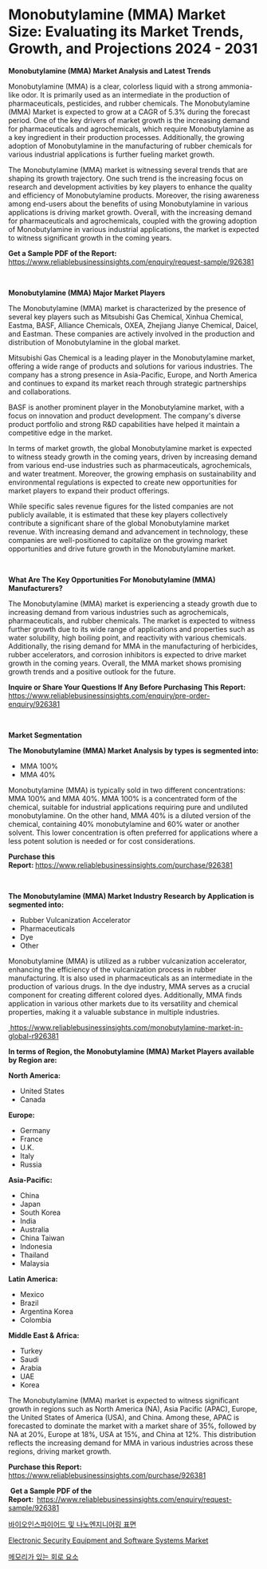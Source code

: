 <p><h1>Monobutylamine (MMA) Market Size: Evaluating its Market Trends, Growth, and Projections 2024 - 2031</h1></p><p><strong>Monobutylamine (MMA) Market Analysis and Latest Trends</strong></p>
<p><p>Monobutylamine (MMA) is a clear, colorless liquid with a strong ammonia-like odor. It is primarily used as an intermediate in the production of pharmaceuticals, pesticides, and rubber chemicals. The Monobutylamine (MMA) Market is expected to grow at a CAGR of 5.3% during the forecast period. One of the key drivers of market growth is the increasing demand for pharmaceuticals and agrochemicals, which require Monobutylamine as a key ingredient in their production processes. Additionally, the growing adoption of Monobutylamine in the manufacturing of rubber chemicals for various industrial applications is further fueling market growth.</p><p>The Monobutylamine (MMA) market is witnessing several trends that are shaping its growth trajectory. One such trend is the increasing focus on research and development activities by key players to enhance the quality and efficiency of Monobutylamine products. Moreover, the rising awareness among end-users about the benefits of using Monobutylamine in various applications is driving market growth. Overall, with the increasing demand for pharmaceuticals and agrochemicals, coupled with the growing adoption of Monobutylamine in various industrial applications, the market is expected to witness significant growth in the coming years.</p></p>
<p><strong>Get a Sample PDF of the Report:&nbsp;</strong> <a href="https://www.reliablebusinessinsights.com/enquiry/request-sample/926381">https://www.reliablebusinessinsights.com/enquiry/request-sample/926381</a></p>
<p>&nbsp;</p>
<p><strong>Monobutylamine (MMA) Major Market Players</strong></p>
<p><p>The Monobutylamine (MMA) market is characterized by the presence of several key players such as Mitsubishi Gas Chemical, Xinhua Chemical, Eastma, BASF, Alliance Chemicals, OXEA, Zhejiang Jianye Chemical, Daicel, and Eastman. These companies are actively involved in the production and distribution of Monobutylamine in the global market.</p><p>Mitsubishi Gas Chemical is a leading player in the Monobutylamine market, offering a wide range of products and solutions for various industries. The company has a strong presence in Asia-Pacific, Europe, and North America and continues to expand its market reach through strategic partnerships and collaborations.</p><p>BASF is another prominent player in the Monobutylamine market, with a focus on innovation and product development. The company's diverse product portfolio and strong R&D capabilities have helped it maintain a competitive edge in the market.</p><p>In terms of market growth, the global Monobutylamine market is expected to witness steady growth in the coming years, driven by increasing demand from various end-use industries such as pharmaceuticals, agrochemicals, and water treatment. Moreover, the growing emphasis on sustainability and environmental regulations is expected to create new opportunities for market players to expand their product offerings.</p><p>While specific sales revenue figures for the listed companies are not publicly available, it is estimated that these key players collectively contribute a significant share of the global Monobutylamine market revenue. With increasing demand and advancement in technology, these companies are well-positioned to capitalize on the growing market opportunities and drive future growth in the Monobutylamine market.</p></p>
<p>&nbsp;</p>
<p><strong>What Are The Key Opportunities For Monobutylamine (MMA) Manufacturers?</strong></p>
<p><p>The Monobutylamine (MMA) market is experiencing a steady growth due to increasing demand from various industries such as agrochemicals, pharmaceuticals, and rubber chemicals. The market is expected to witness further growth due to its wide range of applications and properties such as water solubility, high boiling point, and reactivity with various chemicals. Additionally, the rising demand for MMA in the manufacturing of herbicides, rubber accelerators, and corrosion inhibitors is expected to drive market growth in the coming years. Overall, the MMA market shows promising growth trends and a positive outlook for the future.</p></p>
<p><strong>Inquire or Share Your Questions If Any Before Purchasing This Report:</strong> <a href="https://www.reliablebusinessinsights.com/enquiry/pre-order-enquiry/926381">https://www.reliablebusinessinsights.com/enquiry/pre-order-enquiry/926381</a></p>
<p>&nbsp;</p>
<p><strong>Market Segmentation</strong></p>
<p><strong>The Monobutylamine (MMA) Market Analysis by types is segmented into:</strong></p>
<p><ul><li>MMA 100%</li><li>MMA 40%</li></ul></p>
<p><p>Monobutylamine (MMA) is typically sold in two different concentrations: MMA 100% and MMA 40%. MMA 100% is a concentrated form of the chemical, suitable for industrial applications requiring pure and undiluted monobutylamine. On the other hand, MMA 40% is a diluted version of the chemical, containing 40% monobutylamine and 60% water or another solvent. This lower concentration is often preferred for applications where a less potent solution is needed or for cost considerations.</p></p>
<p><strong>Purchase this Report:&nbsp;</strong><a href="https://www.reliablebusinessinsights.com/purchase/926381">https://www.reliablebusinessinsights.com/purchase/926381</a></p>
<p>&nbsp;</p>
<p><strong>The Monobutylamine (MMA) Market Industry Research by Application is segmented into:</strong></p>
<p><ul><li>Rubber Vulcanization Accelerator</li><li>Pharmaceuticals</li><li>Dye</li><li>Other</li></ul></p>
<p><p>Monobutylamine (MMA) is utilized as a rubber vulcanization accelerator, enhancing the efficiency of the vulcanization process in rubber manufacturing. It is also used in pharmaceuticals as an intermediate in the production of various drugs. In the dye industry, MMA serves as a crucial component for creating different colored dyes. Additionally, MMA finds application in various other markets due to its versatility and chemical properties, making it a valuable substance in multiple industries.</p></p>
<p><a href="https://www.reliablebusinessinsights.com/monobutylamine-market-in-global-r926381">&nbsp;https://www.reliablebusinessinsights.com/monobutylamine-market-in-global-r926381</a></p>
<p><strong>In terms of Region, the Monobutylamine (MMA) Market Players available by Region are:</strong></p>
<p>
    <p> <strong> North America: </strong>
        <ul>
            <li>United States</li>
            <li>Canada</li>
        </ul>
        </p> 
    <p> <strong> Europe: </strong>
        <ul>
            <li>Germany</li>
            <li>France</li>
            <li>U.K.</li>
            <li>Italy</li>
            <li>Russia</li>
        </ul>
        </p> 
    <p> <strong> Asia-Pacific: </strong>
        <ul>
            <li>China</li>
            <li>Japan</li>
            <li>South Korea</li>
            <li>India</li>
            <li>Australia</li>
            <li>China Taiwan</li>
            <li>Indonesia</li>
            <li>Thailand</li>
            <li>Malaysia</li>
        </ul>
        </p> 
    <p> <strong> Latin America: </strong>
        <ul>
            <li>Mexico</li>
            <li>Brazil</li>
            <li>Argentina Korea</li>
            <li>Colombia</li>
        </ul>
        </p> 
    <p> <strong> Middle East & Africa: </strong>
        <ul>
            <li>Turkey</li>
            <li>Saudi</li>
            <li>Arabia</li>
            <li>UAE</li>
            <li>Korea</li>
        </ul>
    </p>
    </p>
<p><p>The Monobutylamine (MMA) market is expected to witness significant growth in regions such as North America (NA), Asia Pacific (APAC), Europe, the United States of America (USA), and China. Among these, APAC is forecasted to dominate the market with a market share of 35%, followed by NA at 20%, Europe at 18%, USA at 15%, and China at 12%. This distribution reflects the increasing demand for MMA in various industries across these regions, driving market growth.</p></p>
<p><strong>Purchase this Report: </strong><a href="https://www.reliablebusinessinsights.com/purchase/926381">https://www.reliablebusinessinsights.com/purchase/926381</a></p>
<p>&nbsp;<strong>Get a Sample PDF of the Report:&nbsp;&nbsp;</strong><a href="https://www.reliablebusinessinsights.com/enquiry/request-sample/926381">https://www.reliablebusinessinsights.com/enquiry/request-sample/926381</a></p>
<p><strong></strong></p>
<p><p><a href="https://github.com/JeromeRtyau89966/Market-Research-Report-List-2/blob/main/703580793310.md">바이오인스파이어드 및 나노엔지니어링 표면</a></p><p><a href="https://issuu.com/reportprime-2/docs/electronic-security-equipment-and-software-systems">Electronic Security Equipment and Software Systems Market</a></p><p><a href="https://github.com/hook46569/Market-Research-Report-List-1/blob/main/347763093311.md">메모리가 있는 회로 요소</a></p></p>